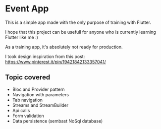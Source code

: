# Event App

This is a simple app made with the only purpose of training with Flutter.

I hope that this project can be usefull for anyone who is currently learning Flutter like me :)

As a training app, it's absolutely not ready for production.

I took design inspiration from this post:
https://www.pinterest.it/pin/19421842133357041/

## Topic covered

-   Bloc and Provider pattern
-   Navigation with parameters
-   Tab navigation
-   Streams and StreamBuilder
-   Api calls
-   Form validation 
-   Data persistence (sembast NoSql database)
